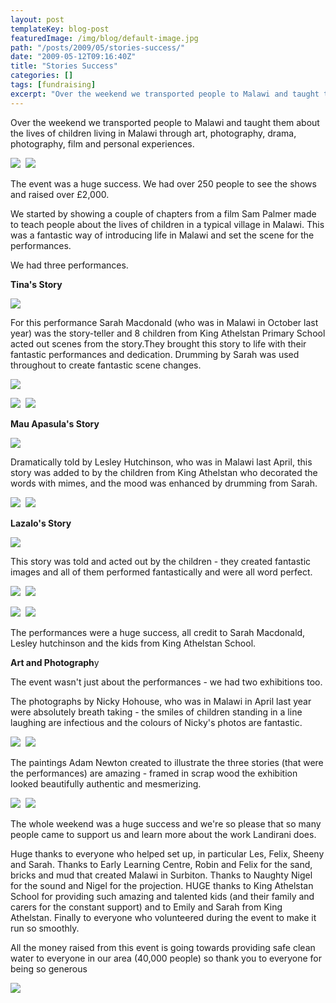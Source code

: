 ```yaml
---
layout: post
templateKey: blog-post
featuredImage: /img/blog/default-image.jpg
path: "/posts/2009/05/stories-success/"
date: "2009-05-12T09:16:40Z"
title: "Stories Success"
categories: []
tags: [fundraising]
excerpt: "Over the weekend we transported people to Malawi and taught them about the lives of children living..."
---
```


Over the weekend we transported people to Malawi and taught them about the lives of children living in Malawi through art, photography, drama, photography, film and personal experiences.

![](https://www.landirani.org/image_library/news/thumb-200x200/4a09693f0a547stories_from_malawi_2009__01.jpg)  ![](https://www.landirani.org/image_library/news/thumb-200x200/4a09697fd6aacstories_from_malawi_2009__03.jpg)

The event was a huge success. We had over 250 people to see the shows and raised over £2,000.

We started by showing a couple of chapters from a film Sam Palmer made to teach people about the lives of children in a typical village in Malawi. This was a fantastic way of introducing life in Malawi and set the scene for the performances.

We had three performances. 

<span style="font-weight: bold;">Tina's Story</span>

![](https://www.landirani.org/image_library/news/full_size/4a09844d0f66atina(frontcover).jpg.jpg)

For this performance Sarah Macdonald (who was in Malawi in October last year) was the story-teller and 8 children from King Athelstan Primary School acted out scenes from the story.They brought this story to life with their fantastic performances and dedication. Drumming by Sarah was used throughout to create fantastic scene changes.

![](https://www.landirani.org/image_library/news/thumb-200x200/4a0993571db08stories_from_malawi_2009__14.jpg)

![](https://www.landirani.org/image_library/news/thumb-200x200/4a096a2f8f76astories_from_malawi_2009__10.jpg)  ![](https://www.landirani.org/image_library/news/thumb-200x200/4a096ad455143stories_from_malawi_2009__12.jpg)

<span style="font-weight: bold;">Mau Apasula's Story</span>

![](https://www.landirani.org/image_library/news/full_size/4a0987ac0c77bmau(fontcover).jpg.jpg)

Dramatically told by Lesley Hutchinson, who was in Malawi last April, this story was added to by the children from King Athelstan who decorated the words with mimes, and the mood was enhanced by drumming from Sarah.

![](https://www.landirani.org/image_library/news/thumb-200x200/4a096b8acdef4stories_from_malawi_2009__18.jpg)  ![](https://www.landirani.org/image_library/news/thumb-200x200/4a0975f4c4b9bstories_from_malawi_2009__22.jpg)

<span style="font-weight: bold;">Lazalo's Story</span>

![](https://www.landirani.org/image_library/news/full_size/4a0987e964140lazalo(frontcover).jpg.jpg)

This story was told and acted out by the children - they created fantastic images and all of them performed fantastically and were all word perfect.

![](https://www.landirani.org/image_library/news/thumb-200x200/4a09769427797stories_from_malawi_2009__26.jpg)  ![](https://www.landirani.org/image_library/news/thumb-200x200/4a0976d59fe09stories_from_malawi_2009__11.jpg)

![](https://www.landirani.org/image_library/news/thumb-200x200/4a097673a8267stories_from_malawi_2009__23.jpg)  ![](https://www.landirani.org/image_library/news/thumb-200x200/4a09764f651f3stories_from_malawi_2009__24.jpg)

The performances were a huge success, all credit to Sarah Macdonald, Lesley hutchinson and the kids from King Athelstan School.

<span style="font-weight: bold;">Art and Photograph</span>y

The event wasn't just about the performances - we had two exhibitions too.

The photographs by Nicky Hohouse, who was in Malawi in April last year were absolutely breath taking - the smiles of children standing in a line laughing are infectious and the colours of Nicky's photos are fantastic.

![](https://www.landirani.org/image_library/news/thumb-200x200/4a096226030344.jpg)  ![](https://www.landirani.org/image_library/news/thumb-200x200/4a095b4ad0ed932.jpg)

The paintings Adam Newton created to illustrate the three stories (that were the performances) are amazing - framed in scrap wood the exhibition looked beautifully authentic and mesmerizing. 

![](https://www.landirani.org/image_library/news/thumb-200x200/4a095bcae8d2dcattle.jpg)  ![](https://www.landirani.org/image_library/news/thumb-200x200/4a0961587e673mnyamata.jpg)

The whole weekend was a huge success and we're so please that so many people came to support us and learn more about the work Landirani does.

Huge thanks to everyone who helped set up, in particular Les, Felix, Sheeny and Sarah. Thanks to Early Learning Centre, Robin and Felix for the sand, bricks and mud that created Malawi in Surbiton. Thanks to Naughty Nigel for the sound and Nigel for the projection. HUGE thanks to King Athelstan School for providing such amazing and talented kids (and their family and carers for the constant support) and to Emily and Sarah from King Athelstan. Finally to everyone who volunteered during the event to make it run so smoothly.

All the money raised from this event is going towards providing safe clean water to everyone in our area (40,000 people) so thank you to everyone for being so generous

![](https://www.landirani.org/image_library/news/full_size/49cb9b8888d3edocument2-1-1.jpg)
